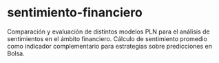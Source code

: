 # sentimiento-financiero
Comparación y evaluación de distintos modelos PLN para el análisis de sentimientos en el ámbito financiero. Cálculo de sentimiento promedio como indicador complementario para estrategias sobre predicciones en Bolsa.

